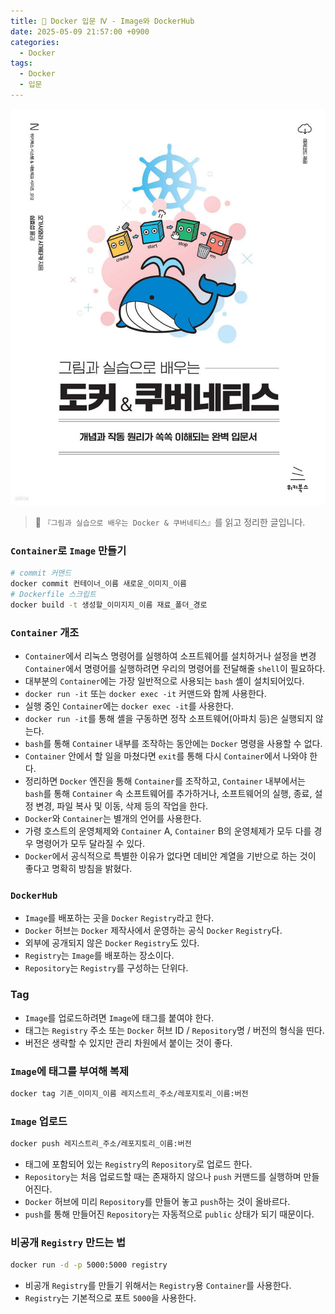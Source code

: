 ```yaml
---
title: 🐋 Docker 입문 Ⅳ - Image와 DockerHub
date: 2025-05-09 21:57:00 +0900
categories:
  - Docker
tags:
  - Docker
  - 입문
---
```


![](/assets/image/Pasted%20image%2020250529002434.png)
> 📘 `『그림과 실습으로 배우는 Docker & 쿠버네티스』`를 읽고 정리한 글입니다.

### `Container`로 `Image` 만들기
```bash
# commit 커맨드
docker commit 컨테이너_이름 새로운_이미지_이름
# Dockerfile 스크립트
docker build -t 생성할_이미지지_이름 재료_폴더_경로
```


###  `Container` 개조
- `Container`에서 리눅스 명령어를 실행하여 소프트웨어를 설치하거나 설정을 변경`Container`에서 명령어를 실행하려면 우리의 명령어를 전달해줄 `shell`이 필요하다.
- 대부분의 `Container`에는 가장 일반적으로 사용되는 `bash` 셸이 설치되어있다.
- `docker run -it` 또는 `docker exec -it` 커맨드와 함께 사용한다.
- 실행 중인 `Container`에는 `docker exec -it`를 사용한다.
- `docker run -it`를 통해 셸을 구동하면 정작 소프트웨어(아파치 등)은 실행되지 않는다.
- `bash`를 통해 `Container` 내부를 조작하는 동안에는 `Docker` 명령을 사용할 수 없다.
- `Container` 안에서 할 일을 마쳤다면 `exit`를 통해 다시 `Container`에서 나와야 한다.
- 정리하면 `Docker` 엔진을 통해 `Container`를 조작하고, `Container` 내부에서는 `bash`를 통해 `Container` 속 소프트웨어를 추가하거나, 소프트웨어의 실행, 종료, 설정 변경, 파일 복사 및 이동, 삭제 등의 작업을 한다.
- `Docker`와 `Container`는 별개의 언어를 사용한다.
- 가령 호스트의 운영체제와 `Container` A, `Container` B의 운영체제가 모두 다를 경우 명령어가 모두 달라질 수 있다.
- `Docker`에서 공식적으로 특별한 이유가 없다면 데비안 계열을 기반으로 하는 것이 좋다고 명확히 방침을 밝혔다.


### `DockerHub`
- `Image`를 배포하는 곳을 `Docker` `Registry`라고 한다.
- `Docker` 허브는 `Docker` 제작사에서 운영하는 공식 `Docker` `Registry`다.
- 외부에 공개되지 않은 `Docker` `Registry`도 있다.
- `Registry`는 `Image`를 배포하는 장소이다.
- `Repository`는 `Registry`를 구성하는 단위다.


### Tag
- `Image`를 업로드하려면 `Image`에 태그를 붙여야 한다.
- 태그는 `Registry` 주소 또는 `Docker` 허브 ID / `Repository`명 / 버전의 형식을 띤다.
- 버전은 생략할 수 있지만 관리 차원에서 붙이는 것이 좋다.


### `Image`에 태그를 부여해 복제
```bash
docker tag 기존_이미지_이름 레지스트리_주소/레포지토리_이름:버전
```


### `Image` 업로드
```bash
docker push 레지스트리_주소/레포지토리_이름:버전
```
- 태그에 포함되어 있는 `Registry`의 `Repository`로 업로드 한다.
- `Repository`는 처음 업로드할 때는 존재하지 않으나 `push` 커맨드를 실행하며 만들어진다.
- `Docker` 허브에 미리 `Repository`를 만들어 놓고 `push`하는 것이 올바르다.
- `push`를 통해 만들어진 `Repository`는 자동적으로 `public` 상태가 되기 때문이다.


### 비공개 `Registry` 만드는 법
```bash
docker run -d -p 5000:5000 registry
```
- 비공개 `Registry`를 만들기 위해서는 `Registry`용 `Container`를 사용한다.
- `Registry`는 기본적으로 포트 `5000`을 사용한다.